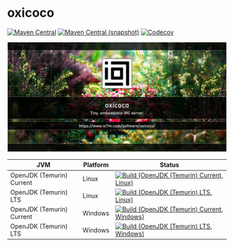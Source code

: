 oxicoco
===

[![Maven Central](https://img.shields.io/maven-central/v/com.io7m.oxicoco/com.io7m.oxicoco.svg?style=flat-square)](http://search.maven.org/#search%7Cga%7C1%7Cg%3A%22com.io7m.oxicoco%22)
[![Maven Central (snapshot)](https://img.shields.io/nexus/s/https/s01.oss.sonatype.org/com.io7m.oxicoco/com.io7m.oxicoco.svg?style=flat-square)](https://s01.oss.sonatype.org/content/repositories/snapshots/com/io7m/oxicoco/)
[![Codecov](https://img.shields.io/codecov/c/github/io7m/oxicoco.svg?style=flat-square)](https://codecov.io/gh/io7m/oxicoco)

![oxicoco](./src/site/resources/oxicoco.jpg?raw=true)

| JVM | Platform | Status |
|-----|----------|--------|
| OpenJDK (Temurin) Current | Linux | [![Build (OpenJDK (Temurin) Current, Linux)](https://img.shields.io/github/workflow/status/io7m/oxicoco/main.linux.temurin.current)](https://github.com/io7m/oxicoco/actions?query=workflow%3Amain.linux.temurin.current)|
| OpenJDK (Temurin) LTS | Linux | [![Build (OpenJDK (Temurin) LTS, Linux)](https://img.shields.io/github/workflow/status/io7m/oxicoco/main.linux.temurin.lts)](https://github.com/io7m/oxicoco/actions?query=workflow%3Amain.linux.temurin.lts)|
| OpenJDK (Temurin) Current | Windows | [![Build (OpenJDK (Temurin) Current, Windows)](https://img.shields.io/github/workflow/status/io7m/oxicoco/main.windows.temurin.current)](https://github.com/io7m/oxicoco/actions?query=workflow%3Amain.windows.temurin.current)|
| OpenJDK (Temurin) LTS | Windows | [![Build (OpenJDK (Temurin) LTS, Windows)](https://img.shields.io/github/workflow/status/io7m/oxicoco/main.windows.temurin.lts)](https://github.com/io7m/oxicoco/actions?query=workflow%3Amain.windows.temurin.lts)|
